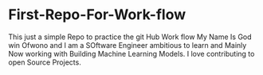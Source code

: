 # First-Repo-For-Work-flow
This just a simple Repo to practice the git Hub Work flow
My Name Is God win Ofwono and I am a SOftware Engineer ambitious to learn and Mainly Now working with Building Machine Learning Models.
I love contributing to open Source Projects.
